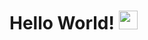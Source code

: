 # Hello World! <img src="https://raw.githubusercontent.com/syedareehaquasar/syedareehaquasar/master/gifs/Hi.gif" width="30px"> 



<!--
**AxitaPatel2341/AxitaPAtel2341** is a ✨ _special_ ✨ repository because its `README.md` (this file) appears on your GitHub profile.

Here are some ideas to get you started:

- 🔭 I’m currently working on ...
- 🌱 I’m currently learning ...
- 👯 I’m looking to collaborate on ...
- 🤔 I’m looking for help with ...
- 💬 Ask me about ...
- 📫 How to reach me: ...
- 😄 Pronouns: ...
- ⚡ Fun fact: ...
-->
